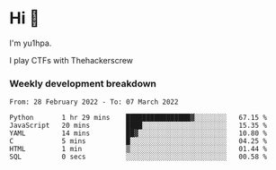 # Hi 👋

I'm yu1hpa.

I play CTFs with Thehackerscrew

### Weekly development breakdown

<!--START_SECTION:waka-->

```text
From: 28 February 2022 - To: 07 March 2022

Python       1 hr 29 mins    ████████████████▓░░░░░░░░   67.15 %
JavaScript   20 mins         ████░░░░░░░░░░░░░░░░░░░░░   15.35 %
YAML         14 mins         ██▓░░░░░░░░░░░░░░░░░░░░░░   10.80 %
C            5 mins          █░░░░░░░░░░░░░░░░░░░░░░░░   04.25 %
HTML         1 min           ▒░░░░░░░░░░░░░░░░░░░░░░░░   01.44 %
SQL          0 secs          ░░░░░░░░░░░░░░░░░░░░░░░░░   00.58 %
```

<!--END_SECTION:waka-->

